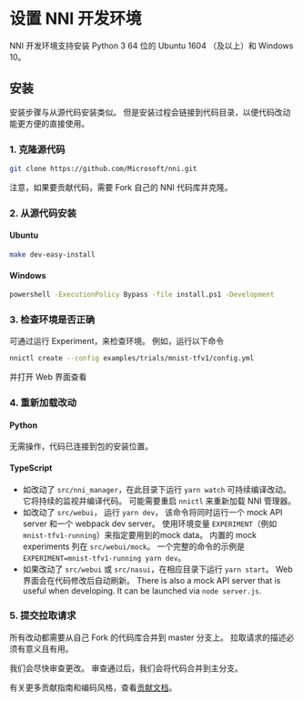 # 设置 NNI 开发环境

NNI 开发环境支持安装 Python 3 64 位的 Ubuntu 1604 （及以上）和 Windows 10。

## 安装

安装步骤与从源代码安装类似。 但是安装过程会链接到代码目录，以便代码改动能更方便的直接使用。

### 1. 克隆源代码

```bash
git clone https://github.com/Microsoft/nni.git
```

注意，如果要贡献代码，需要 Fork 自己的 NNI 代码库并克隆。

### 2. 从源代码安装

#### Ubuntu

```bash
make dev-easy-install
```

#### Windows

```bat
powershell -ExecutionPolicy Bypass -file install.ps1 -Development
```

### 3. 检查环境是否正确

可通过运行 Experiment，来检查环境。 例如，运行以下命令

```bash
nnictl create --config examples/trials/mnist-tfv1/config.yml
```

并打开 Web 界面查看

### 4. 重新加载改动

#### Python

无需操作，代码已连接到包的安装位置。

#### TypeScript

* 如改动了 `src/nni_manager`，在此目录下运行 `yarn watch` 可持续编译改动。 它将持续的监视并编译代码。 可能需要重启 `nnictl` 来重新加载 NNI 管理器。
* 如改动了 `src/webui`， 运行 `yarn dev`， 该命令将同时运行一个 mock API server 和一个 webpack dev server。 使用环境变量 `EXPERIMENT`（例如 `mnist-tfv1-running`）来指定要用到的mock data。 内置的 mock experiments 列在 `src/webui/mock`。 一个完整的命令的示例是 `EXPERIMENT=mnist-tfv1-running yarn dev`。
* 如果改动了 `src/webui` 或 `src/nasui`，在相应目录下运行 `yarn start`。 Web 界面会在代码修改后自动刷新。 There is also a mock API server that is useful when developing. It can be launched via `node server.js`.

### 5. 提交拉取请求

所有改动都需要从自己 Fork 的代码库合并到 master 分支上。 拉取请求的描述必须有意义且有用。

我们会尽快审查更改。 审查通过后，我们会将代码合并到主分支。

有关更多贡献指南和编码风格，查看[贡献文档](Contributing.md)。